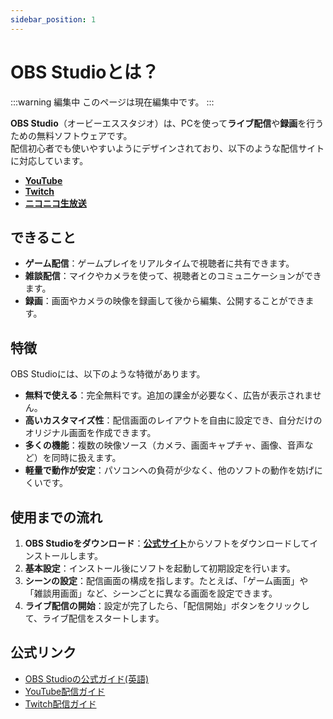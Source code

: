 ```yaml
---
sidebar_position: 1
---
```


# OBS Studioとは？

:::warning 編集中
このページは現在編集中です。
:::

**OBS Studio**（オービーエススタジオ）は、PCを使って**ライブ配信**や**録画**を行うための無料ソフトウェアです。  
配信初心者でも使いやすいようにデザインされており、以下のような配信サイトに対応しています。

- [**YouTube**](https://www.youtube.com)
- [**Twitch**](https://www.twitch.tv)
- [**ニコニコ生放送**](https://live.nicovideo.jp)

## できること

- **ゲーム配信**：ゲームプレイをリアルタイムで視聴者に共有できます。
- **雑談配信**：マイクやカメラを使って、視聴者とのコミュニケーションができます。
- **録画**：画面やカメラの映像を録画して後から編集、公開することができます。

## 特徴

OBS Studioには、以下のような特徴があります。

- **無料で使える**：完全無料です。追加の課金が必要なく、広告が表示されません。
- **高いカスタマイズ性**：配信画面のレイアウトを自由に設定でき、自分だけのオリジナル画面を作成できます。
- **多くの機能**：複数の映像ソース（カメラ、画面キャプチャ、画像、音声など）を同時に扱えます。
- **軽量で動作が安定**：パソコンへの負荷が少なく、他のソフトの動作を妨げにくいです。

## 使用までの流れ

1. **OBS Studioをダウンロード**：[**公式サイト**](https://obsproject.com/ja)からソフトをダウンロードしてインストールします。
2. **基本設定**：インストール後にソフトを起動して初期設定を行います。
3. **シーンの設定**：配信画面の構成を指します。たとえば、「ゲーム画面」や「雑談用画面」など、シーンごとに異なる画面を設定できます。
4. **ライブ配信の開始**：設定が完了したら、「配信開始」ボタンをクリックして、ライブ配信をスタートします。

## 公式リンク

- [OBS Studioの公式ガイド(英語)](https://obsproject.com/wiki)
- [YouTube配信ガイド](https://support.google.com/youtube/answer/2853702?hl=ja)
- [Twitch配信ガイド](https://help.twitch.tv/s/article/broadcast-guidelines?language=ja)
